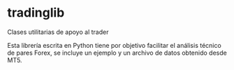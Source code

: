 # tradinglib
Clases utilitarias de apoyo al trader

Esta librería escrita en Python tiene por objetivo facilitar el análisis técnico de pares Forex, se incluye un ejemplo y un archivo de datos obtenido desde MT5.
